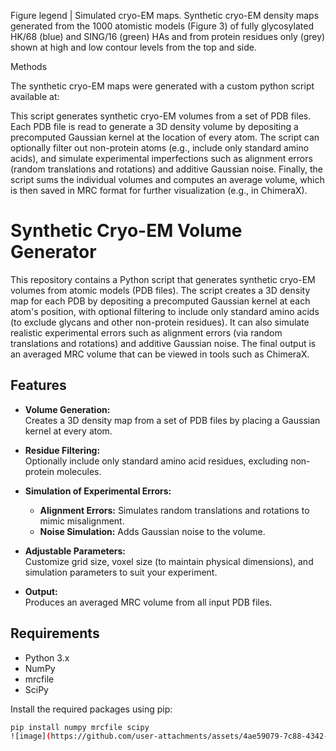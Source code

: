 Figure legend | Simulated cryo-EM maps. Synthetic cryo-EM density maps generated from the 1000 atomistic models (Figure 3) of fully glycosylated HK/68 (blue) and SING/16 (green) HAs and from protein residues only (grey) shown at high and low contour levels from the top and side.

Methods

The synthetic cryo-EM maps were generated with a custom python script available at: 

This script generates synthetic cryo-EM volumes from a set of PDB files. Each PDB file is read to generate a 3D density volume by depositing a precomputed Gaussian kernel at the location of every atom. The script can optionally filter out non-protein atoms (e.g., include only standard amino acids), and simulate experimental imperfections such as alignment errors (random translations and rotations) and additive Gaussian noise. Finally, the script sums the individual volumes and computes an average volume, which is then saved in MRC format for further visualization (e.g., in ChimeraX).

# Synthetic Cryo-EM Volume Generator

This repository contains a Python script that generates synthetic cryo-EM volumes from atomic models (PDB files). The script creates a 3D density map for each PDB by depositing a precomputed Gaussian kernel at each atom's position, with optional filtering to include only standard amino acids (to exclude glycans and other non-protein residues). It can also simulate realistic experimental errors such as alignment errors (via random translations and rotations) and additive Gaussian noise. The final output is an averaged MRC volume that can be viewed in tools such as ChimeraX.

## Features

- **Volume Generation:**  
  Creates a 3D density map from a set of PDB files by placing a Gaussian kernel at every atom.

- **Residue Filtering:**  
  Optionally include only standard amino acid residues, excluding non-protein molecules.

- **Simulation of Experimental Errors:**  
  - **Alignment Errors:** Simulates random translations and rotations to mimic misalignment.
  - **Noise Simulation:** Adds Gaussian noise to the volume.

- **Adjustable Parameters:**  
  Customize grid size, voxel size (to maintain physical dimensions), and simulation parameters to suit your experiment.

- **Output:**  
  Produces an averaged MRC volume from all input PDB files.

## Requirements

- Python 3.x
- NumPy
- mrcfile
- SciPy

Install the required packages using pip:

```bash
pip install numpy mrcfile scipy
![image](https://github.com/user-attachments/assets/4ae59079-7c88-4342-8f8e-f087e9acb2a4)
